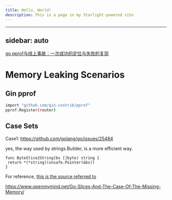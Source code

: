 ```yaml
---
title: Hello, World!
description: This is a page in my Starlight-powered site
---
```


---

sidebar: auto
---

[go pprof与线上事故：一次成功的定位与失败的复现](https://mp.weixin.qq.com/s/4Vn1Rq82wOFiLdEmjXU0fw)

# Memory Leaking Scenarios

## Gin pprof

```bash
import "github.com/gin-contrib/pprof"
pprof.Register(router)
```

## Case Sets

Case1: <https://github.com/golang/go/issues/25484>

yes, the way used by strings.Builder, is a more efficient way.

```
func ByteSlice2String(bs []byte) string {
 return *(*string)(unsafe.Pointer(&bs))
}
```

For reference, [this is the source referred to](https://golang.org/src/strings/builder.go#L45)

<https://www.openmymind.net/Go-Slices-And-The-Case-Of-The-Missing-Memory/>
